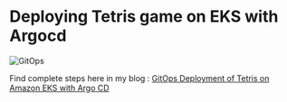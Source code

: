 # Deploying Tetris game on EKS with Argocd


![GitOps](https://github.com/shubnimkar/Tetris_game_GITOPS/assets/46809421/c3a03d07-6f49-4abc-9293-b1afa3c5b980)

Find complete steps here in my blog : [GitOps Deployment of Tetris on Amazon EKS with Argo CD](https://medium.com/@shubnimkar/gitops-deployment-of-tetris-on-amazon-eks-with-argo-cd-affa8741b707)
